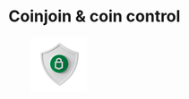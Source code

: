 # Coinjoin & coin control

<figure><img src="../../.gitbook/assets/Coinjoin_and_coin_control-1 (1).png" alt=""><figcaption></figcaption></figure>
